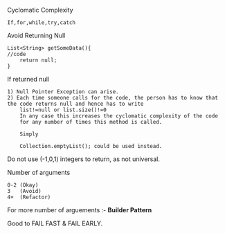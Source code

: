 Cyclomatic Complexity

    If,for,while,try,catch 

Avoid Returning Null

    List<String> getSomeData(){
    //code        
        return null;
    }
        
If returned null

    1) Null Pointer Exception can arise.
    2) Each time someone calls for the code, the person has to know that the code returns null and hence has to write    
        list!=null or list.size()!=0
        In any case this increases the cyclomatic complexity of the code
        for any number of times this method is called.
        
        Simply 
        
        Collection.emptyList(); could be used instead.
        
Do not use (-1,0,1) integers to return, as not universal. 

Number of arguments 
    
    0-2 (Okay)
    3   (Avoid)
    4+  (Refactor)
    
For more number of arguements :- <b>Builder Pattern</b>
    
Good to FAIL FAST & FAIL EARLY. 
    
